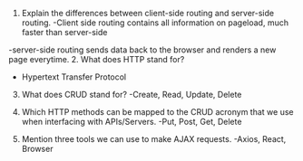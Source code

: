 1. Explain the differences between client-side routing and server-side routing.
-Client side routing contains all information on pageload, much faster than server-side

-server-side routing sends data back to the browser and renders a new page everytime.
2. What does HTTP stand for?
-  Hypertext Transfer Protocol

3. What does CRUD stand for?
-Create, Read, Update, Delete

4. Which HTTP methods can be mapped to the CRUD acronym that we use when interfacing with APIs/Servers.
-Put, Post, Get, Delete

5. Mention three tools we can use to make AJAX requests.
-Axios, React, Browser